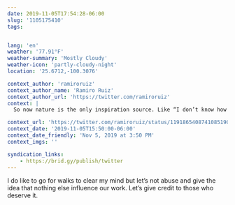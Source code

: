```yaml
---
date: 2019-11-05T17:54:28-06:00
slug: '1105175410'
tags:


lang: 'en'
weather: '77.91°F'
weather-summary: 'Mostly Cloudy'
weather-icon: 'partly-cloudy-night'
location: '25.6712,-100.3076'

context_author: 'ramiroruiz'
context_author_name: 'Ramiro Ruiz'
context_author_url: 'https://twitter.com/ramiroruiz'
context: |
  So now nature is the only inspiration source. Like “I don’t know how to do this, I need to stare at some trees to get the answer” (https://ramiroruiz.com/notes/2019/11/05/17-48-00)

context_url: 'https://twitter.com/ramiroruiz/status/1191865408741085190?s=12'
context_date: '2019-11-05T15:50:00-06:00'
context_date_friendly: 'Nov 5, 2019 at 3:50 PM'
context_imgs: ''

syndication_links:
    - https://brid.gy/publish/twitter
---
```

I do like to go for walks to clear my mind but let’s not abuse and give the idea that nothing else influence our work. Let’s give credit to those who deserve it.